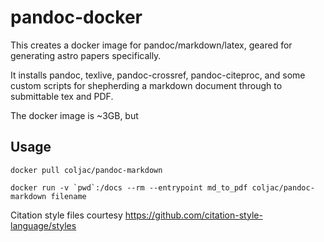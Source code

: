 # pandoc-docker

This creates a docker image for pandoc/markdown/latex, geared for generating astro papers specifically.

It installs pandoc, texlive, pandoc-crossref, pandoc-citeproc, and some custom scripts for shepherding a markdown document through to submittable tex and PDF.

The docker image is ~3GB, but 

## Usage

``docker pull coljac/pandoc-markdown``

``docker run -v `pwd`:/docs --rm --entrypoint md_to_pdf coljac/pandoc-markdown filename``

Citation style files courtesy https://github.com/citation-style-language/styles
